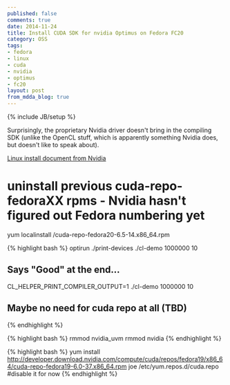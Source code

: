 ```yaml
---
published: false
comments: true
date: 2014-11-24
title: Install CUDA SDK for nvidia Optimus on Fedora FC20
category: OSS
tags:
- fedora
- linux
- cuda
- nvidia
- optimus
- fc20
layout: post
from_mdda_blog: true
---
```

{% include JB/setup %}

Surprisingly, the proprietary Nvidia driver doesn't bring in the compiling SDK (unlike the OpenCL stuff, which is apparently something Nvidia does, but doesn't like to speak about).



[Linux install document from Nvidia](http://developer.download.nvidia.com/compute/cuda/6_5/rel/docs/CUDA_Getting_Started_Linux.pdf)

# uninstall previous cuda-repo-fedoraXX rpms - Nvidia hasn't figured out Fedora numbering yet
yum localinstall <download-directory>/cuda-repo-fedora20-6.5-14.x86_64.rpm






{% highlight bash %}
optirun ./print-devices
./cl-demo 1000000 10

## Says "Good" at the end...
CL_HELPER_PRINT_COMPILER_OUTPUT=1 ./cl-demo 1000000 10

## Maybe no need for cuda repo at all (TBD)
{% endhighlight %}

{% highlight bash %}
rmmod nvidia_uvm
rmmod nvidia
{% endhighlight %}

{% highlight bash %}
yum install http://developer.download.nvidia.com/compute/cuda/repos/fedora19/x86_64/cuda-repo-fedora19-6.0-37.x86_64.rpm
joe /etc/yum.repos.d/cuda.repo 
#disable it for now 
{% endhighlight %}
